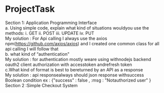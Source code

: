 # ProjectTask
Section 1: Application Programming Interface    
  a. Using simple code, explain what kind of situations wouldyou use the methods:  i. GET ii. POST iii. UPDATE iv. PUT         
 My solution : For Api calling I always use the axios npm(https://github.com/axios/axios) and I created one common class for all api calling I will follow that          
 b. what kind of “authentication"           
My solution : for authentication mostly weare using withnodejs backend oauth2  client authorization with accesstoken andrefresh token         
c.What kind of format is best to bereturned by an API as a response          
My solution :  api responsealways should json response withsuccess Boolean condition ex : {"success" : false , :msg : "Notauthorized user" }       
Section 2 :Simple Checkout System   
